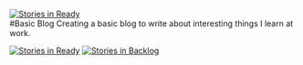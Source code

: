 [![Stories in Ready](https://badge.waffle.io/joshuaballoch/blog.png?label=ready)](https://waffle.io/joshuaballoch/blog)  
#Basic Blog
Creating a basic blog to write about interesting things I learn at work.

[![Stories in Ready](https://badge.waffle.io/joshuaballoch/blog.png?label=ready)](http://waffle.io/joshuaballoch/blog)
[![Stories in Backlog](https://badge.waffle.io/joshuaballoch/blog.png?label=backlog)](http://waffle.io/joshuaballoch/blog)
